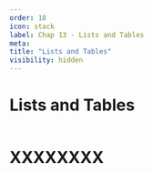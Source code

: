 ```yaml
---
order: 18
icon: stack
label: Chap 13 - Lists and Tables
meta:
title: "Lists and Tables"
visibility: hidden
---
```

# Lists and Tables

![]()

# XXXXXXXX

